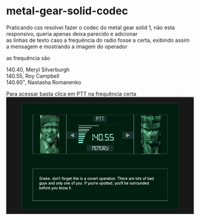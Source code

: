 # metal-gear-solid-codec

Praticando css resolvei fazer o codec do metal gear solid 1, não esta responsivo, queria apenas deixa parecido e adicionar<br>
as linhas de texto caso a frequência do radio fosse a certa, exibindo assim a mensagem e mostrando a imagem do operador<br>

as frequência são 

140.40, Meryl Silverburgh<br>
140.55, Roy Campbell<br>
140.60", Nastasha Romanenko<br>

Para acessar basta clica em PTT na frequência certa
<img src="ex.png"/>

